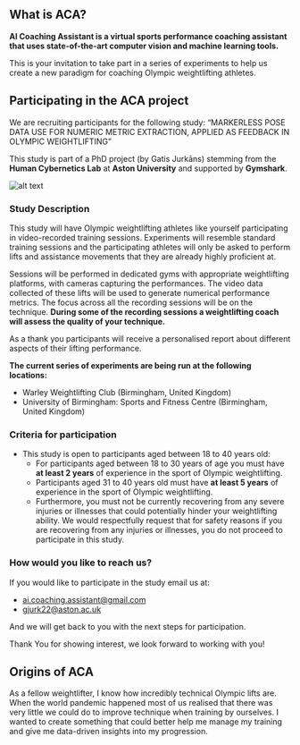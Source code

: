 ## What is ACA?
**AI Coaching Assistant is a virtual sports performance coaching assistant that uses state-of-the-art computer vision and machine learning tools.**

This is your invitation to take part in a series of experiments to help us create a new paradigm for coaching Olympic weightlifting athletes.

## Participating in the ACA project
We are recruiting participants for the following study:
    “MARKERLESS POSE DATA USE FOR NUMERIC METRIC EXTRACTION, APPLIED AS FEEDBACK IN OLYMPIC WEIGHTLIFTING”

This study is part of a PhD project (by Gatis Jurkāns) stemming from the **Human Cybernetics Lab** at **Aston University** and supported by **Gymshark**. 

![alt text](../main/docs/assets/images/logos_landing_270_480.png)

### Study Description
This study will have Olympic weightlifting athletes like yourself participating in video-recorded training sessions. Experiments will resemble standard training sessions and the participating athletes will only be asked to perform lifts and assistance movements that they are already highly proficient at.

Sessions will be performed in dedicated gyms with appropriate weightlifting platforms, with cameras capturing the performances. The video data collected of these lifts will be used to generate numerical performance metrics. The focus across all the recording sessions will be on the technique. **During some of the recording sessions a weightlifting coach will assess the quality of your technique.**

As a thank you participants will receive a personalised report about different aspects of their lifting performance.

**The current series of experiments are being run at the following locations:**
* Warley Weightlifting Club (Birmingham, United Kingdom)
* University of Birmingham: Sports and Fitness Centre (Birmingham, United Kingdom)

### Criteria for participation
* This study is open to participants aged between 18 to 40 years old:
    * For participants aged between 18 to 30 years of age you must have **at least 2 years** of experience in the sport of Olympic weightlifting.
    * Participants aged 31 to 40 years old must have **at least 5 years** of experience in the sport of Olympic weightlifting. 
    * Furthermore, you must not be currently recovering from any severe injuries or illnesses that could potentially hinder your weightlifting ability. We would respectfully request that for safety reasons if you are recovering from any injuries or illnesses, you do not proceed to participate in this study.

### How would you like to reach us?
If you would like to participate in the study email us at:
* [ai.coaching.assistant@gmail.com](mailto:ai.coaching.assistant@gmail.com) 
* [gjurk22@aston.ac.uk](mailto:gjurk22@aston.ac.uk) 

And we will get back to you with the next steps for participation.

Thank You for showing interest, we look forward to working with you!
## Origins of ACA



As a fellow weightlifter, I know how incredibly technical Olympic lifts are. When the world pandemic happened most of us realised that there was very little we could do to improve technique when training by ourselves. I wanted to create something that could better help me manage my training and give me data-driven insights into my progression.

